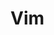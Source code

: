 <!--
 * @Author: your name
 * @Date: 2021-02-16 20:21:32
 * @LastEditTime: 2021-02-16 20:27:42
 * @LastEditors: Please set LastEditors
 * @Description: In User Settings Edit
 * @FilePath: /vuepress-starter/docs/Css3/README.md
-->
# Vim